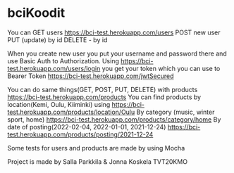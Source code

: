 # bciKoodit
You can 
GET users https://bci-test.herokuapp.com/users
POST new user
PUT (update) by id
DELETE - by id

When you create new user you put your username and password there and use Basic Auth to Authorization.
Using https://bci-test.herokuapp.com/users/login you get your token which you can use to Bearer Token https://bci-test.herokuapp.com/jwtSecured

You can do same things(GET, POST, PUT, DELETE) with products https://bci-test.herokuapp.com/products
You can find products by location(Kemi, Oulu, Kiiminki) using https://bci-test.herokuapp.com/products/location/Oulu
By category (music, winter sport, home)  https://bci-test.herokuapp.com/products/category/home
By date of posting(2022-02-04, 2022-01-01, 2021-12-24) https://bci-test.herokuapp.com/products/posting/2021-12-24

Some tests for users and products are made by using Mocha

Project is made by Salla Parkkila & Jonna Koskela TVT20KMO



